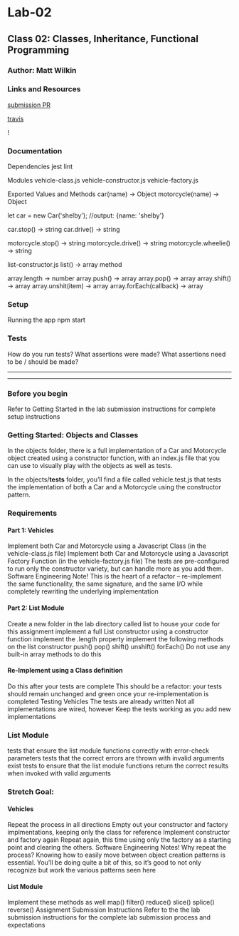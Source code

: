 # Lab-02
## Class 02: Classes, Inheritance, Functional Programming

### Author: Matt Wilkin

### Links and Resources
[submission PR](https://github.com/mwilkin-401-advanced-javascript/lab-02/pull/1)

[travis](https://www.travis-ci.com/mwilkin-401-advanced-javascript/lab-02)

!
### Documentation

Dependencies
jest
lint

Modules
vehicle-class.js
vehicle-constructor.js
vehicle-factory.js

Exported Values and Methods
car(name) -> Object
motorcycle(name) -> Object

let car = new Car('shelby');
//output: {name: 'shelby'}

car.stop() -> string
car.drive() -> string

motorcycle.stop() -> string
motorcycle.drive() -> string
motorcycle.wheelie() -> string

list-constructor.js
list() -> array method

array.length -> number
array.push() -> array
array.pop() -> array
array.shift() -> array
array.unshit(item) -> array
array.forEach(callback) -> array 

### Setup

Running the app
npm start

### Tests
How do you run tests?
What assertions were made?
What assertions need to be / should be made?

_________________
_________________

### Before you begin
Refer to Getting Started in the lab submission instructions for complete setup instructions

### Getting Started: Objects and Classes
In the objects folder, there is a full implementation of a Car and Motorcycle object created using a constructor function, with an index.js file that you can use to visually play with the objects as well as tests.

In the objects/__tests__ folder, you’ll find a file called vehicle.test.js that tests the implementation of both a Car and a Motorcycle using the constructor pattern.

### Requirements
#### Part 1: Vehicles
Implement both Car and Motorcycle using a Javascript Class (in the vehicle-class.js file)
Implement both Car and Motorcycle using a Javascript Factory Function (in the vehicle-factory.js file)
The tests are pre-configured to run only the constructor variety, but can handle more as you add them.
Software Engineering Note! This is the heart of a refactor – re-implement the same functionality, the same signature, and the same I/O while completely rewriting the underlying implementation

#### Part 2: List Module
Create a new folder in the lab directory called list to house your code for this assignment
implement a full List constructor using a constructor function
implement the .length property
implement the following methods on the list constructor
push()
pop()
shift()
unshift()
forEach()
Do not use any built-in array methods to do this

#### Re-Implement using a Class definition
Do this after your tests are complete
This should be a refactor: your tests should remain unchanged and green once your re-implementation is completed
Testing
Vehicles
The tests are already written
Not all implementations are wired, however
Keep the tests working as you add new implementations

### List Module
tests that ensure the list module functions correctly with error-check parameters
tests that the correct errors are thrown with invalid arguments exist
tests to ensure that the list module functions return the correct results when invoked with valid arguments

### Stretch Goal:
#### Vehicles
Repeat the process in all directions
Empty out your constructor and factory implmentations, keeping only the class for reference
Implement constructor and factory again
Repeat again, this time using only the factory as a starting point and clearing the others.
Software Engineering Notes! Why repeat the process? Knowing how to easily move between object creation patterns is essential. You’ll be doing quite a bit of this, so it’s good to not only recognize but work the various patterns seen here

#### List Module

Implement these methods as well
map()
filter()
reduce()
slice()
splice()
reverse()
Assignment Submission Instructions
Refer to the the lab submission instructions for the complete lab submission process and expectations
